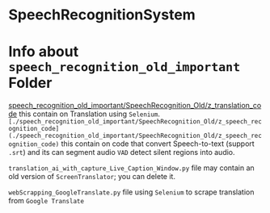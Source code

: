# SpeechRecognitionSystem

# Info about `speech_recognition_old_important` Folder


[speech_recognition_old_important/SpeechRecognition_Old/z_translation_code](./speech_recognition_old_important/SpeechRecognition_Old/z_translation_code) this contain on Translation using `Selenium`.
`[./speech_recognition_old_important/SpeechRecognition_Old/z_speech_recognition_code](./speech_recognition_old_important/SpeechRecognition_Old/z_speech_recognition_code)` this contain on code that convert Speech-to-text (support `.srt`) and its can segment audio `VAD` detect silent regions into audio.


`translation_ai_with_capture_Live_Caption_Window.py` file may contain an old version of `ScreenTranslator`; you can delete it.


`webScrapping_GoogleTranslate.py` file using `Selenium` to scrape translation from `Google Translate`
